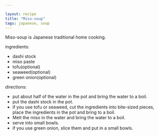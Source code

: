 ```yaml
---

layout: recipe
title: "Miso-soup"
tags: japanese, soup
---
```


Miso-soup is Japanese traditional home cooking.

ingredients:
- dashi stock
- miso paste
- tofu(optional)
- seaweed(optional)
- green onion(optional)

directions:
- put about half of the water in the pot and bring the water to a boil.
- put the dashi stock in the pot.
- if you use tofu or seaweed, cut the ingredients into bite-sized pieces, place the ingredients in the pot and bring to a boil.
- Melt the miso in the water and bring the water to a boil.
- serve into small bowls.
- if you use green onion, slice them and put in a small bowls.

